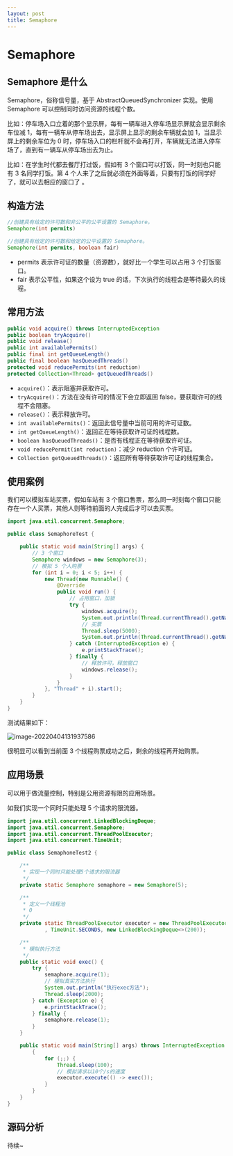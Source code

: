 ```yaml
---
layout: post
title: Semaphore
---
```


# Semaphore

## Semaphore 是什么

Semaphore，俗称信号量，基于 AbstractQueuedSynchronizer 实现。使用 Semaphore 可以控制同时访问资源的线程个数。

比如：停车场入口立着的那个显示屏，每有一辆车进入停车场显示屏就会显示剩余车位减 1，每有一辆车从停车场出去，显示屏上显示的剩余车辆就会加 1，当显示屏上的剩余车位为 0 时，停车场入口的栏杆就不会再打开，车辆就无法进入停车场了，直到有一辆车从停车场出去为止。

比如：在学生时代都去餐厅打过饭，假如有 3 个窗口可以打饭，同一时刻也只能有 3 名同学打饭。第 4 个人来了之后就必须在外面等着，只要有打饭的同学好了，就可以去相应的窗口了 。

## 构造方法

```java
//创建具有给定的许可数和非公平的公平设置的 Semaphore。  
Semaphore(int permits)   

//创建具有给定的许可数和给定的公平设置的 Semaphore。  
Semaphore(int permits, boolean fair)   
```

- permits 表示许可证的数量（资源数），就好比一个学生可以占用 3 个打饭窗口。
- fair 表示公平性，如果这个设为 true 的话，下次执行的线程会是等待最久的线程。

## 常用方法

```java
public void acquire() throws InterruptedException
public boolean tryAcquire()
public void release()
public int availablePermits()
public final int getQueueLength()
public final boolean hasQueuedThreads()
protected void reducePermits(int reduction)
protected Collection<Thread> getQueuedThreads()
```

- `acquire()`：表示阻塞并获取许可。
- `tryAcquire()`：方法在没有许可的情况下会立即返回 false，要获取许可的线程不会阻塞。
- `release()`：表示释放许可。
- `int availablePermits()`：返回此信号量中当前可用的许可证数。
- `int getQueueLength()`：返回正在等待获取许可证的线程数。
- `boolean hasQueuedThreads()`：是否有线程正在等待获取许可证。
- `void reducePermit(int reduction)`：减少 reduction 个许可证。
- `Collection getQueuedThreads()`：返回所有等待获取许可证的线程集合。

## 使用案例

我们可以模拟车站买票，假如车站有 3 个窗口售票，那么同一时刻每个窗口只能存在一个人买票，其他人则等待前面的人完成后才可以去买票。

```java
import java.util.concurrent.Semaphore;

public class SemaphoreTest {

    public static void main(String[] args) {
        // 3 个窗口
        Semaphore windows = new Semaphore(3);
        // 模拟 5 个人购票
        for (int i = 0; i < 5; i++) {
            new Thread(new Runnable() {
                @Override
                public void run() {
                    // 占用窗口，加锁
                    try {
                        windows.acquire();
                        System.out.println(Thread.currentThread().getName() + "：开始购票");
                        // 买票
                        Thread.sleep(5000);
                        System.out.println(Thread.currentThread().getName() + "：购票成功");
                    } catch (InterruptedException e) {
                        e.printStackTrace();
                    } finally {
                        // 释放许可，释放窗口
                        windows.release();
                    }
                }
            }, "Thread" + i).start();
        }
    }
}
```

测试结果如下：

![image-20220404131937586](https://cdn.javatv.net/20220404131937.png)

很明显可以看到当前面 3 个线程购票成功之后，剩余的线程再开始购票。

## 应用场景

可以用于做流量控制，特别是公用资源有限的应用场景。

如我们实现一个同时只能处理 5 个请求的限流器。

```java
import java.util.concurrent.LinkedBlockingDeque;
import java.util.concurrent.Semaphore;
import java.util.concurrent.ThreadPoolExecutor;
import java.util.concurrent.TimeUnit;

public class SemaphoneTest2 {

    /**
     * 实现一个同时只能处理5个请求的限流器
     */
    private static Semaphore semaphore = new Semaphore(5);

    /**
     * 定义一个线程池
     * 0
     */
    private static ThreadPoolExecutor executor = new ThreadPoolExecutor(10, 50, 1
            , TimeUnit.SECONDS, new LinkedBlockingDeque<>(200));

    /**
     * 模拟执行方法
     */
    public static void exec() {
        try {
            semaphore.acquire(1);
            // 模拟真实方法执行
            System.out.println("执行exec方法");
            Thread.sleep(2000);
        } catch (Exception e) {
            e.printStackTrace();
        } finally {
            semaphore.release(1);
        }
    }

    public static void main(String[] args) throws InterruptedException {
        {
            for (;;) {
                Thread.sleep(100);
                // 模拟请求以10个/s的速度
                executor.execute(() -> exec());
            }
        }
    }
}
```

## 源码分析

待续~























































